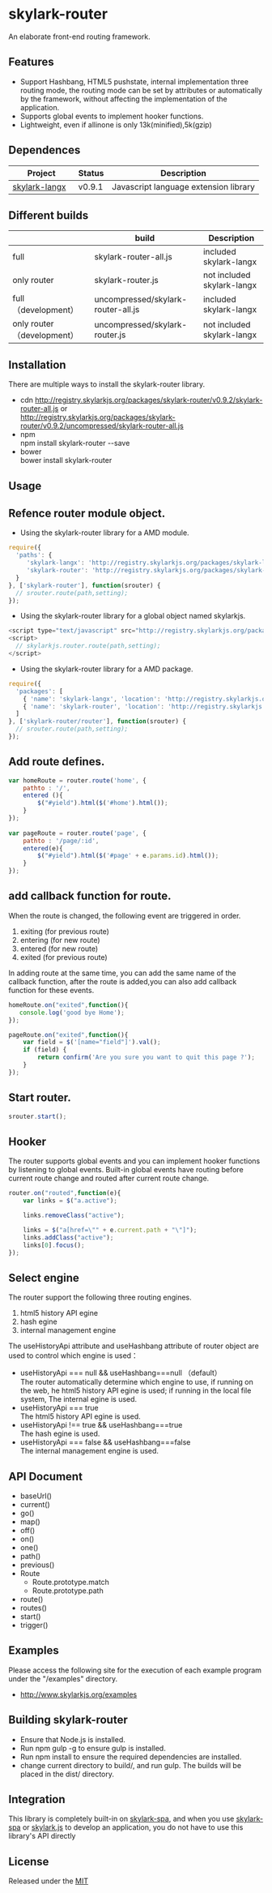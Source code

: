 # skylark-router
An elaborate front-end routing framework.

## Features

- Support Hashbang, HTML5 pushstate, internal implementation three routing mode, the routing mode can be set by attributes or automatically by  the framework, without affecting the implementation of the application.
- Supports global events to implement hooker functions.
- Lightweight, even if allinone is only 13k(minified),5k(gzip)

## Dependences
| Project | Status | Description |
|---------|--------|-------------|
| [skylark-langx](https://github.com/skylarkjs/skylark-langx)   | v0.9.1 | Javascript language extension library |

##  Different builds
|  | build | Description |
|---------|--------|-------------|
| full | skylark-router-all.js | included skylark-langx |
| only router | skylark-router.js | not included skylark-langx |
| full （development） | uncompressed/skylark-router-all.js | included skylark-langx |
| only router （development）| uncompressed/skylark-router.js | not included skylark-langx |


## Installation
There are multiple ways to install the skylark-router library. 
- cdn 
http://registry.skylarkjs.org/packages/skylark-router/v0.9.2/skylark-router-all.js    or  
http://registry.skylarkjs.org/packages/skylark-router/v0.9.2/uncompressed/skylark-router-all.js 
- npm  
npm install skylark-router --save
- bower  
bower install skylark-router

## Usage

Refence router module object.
----------------------------

- Using the skylark-router library for a AMD module.  
```js
require({
  'paths': {
     'skylark-langx': 'http://registry.skylarkjs.org/packages/skylark-langx/v0.9.1/skylark-langx',
     'skylark-router': 'http://registry.skylarkjs.org/packages/skylark-router/v0.9.2/skylark-router' 
  }
}, ['skylark-router'], function(srouter) {
  // srouter.route(path,setting);
});
```

- Using the skylark-router library for a global object named skylarkjs.  
```js
<script type="text/javascript" src="http://registry.skylarkjs.org/packages/skylark-router/v0.9.2/skylark-router-all.js"></script>
<script>
  // skylarkjs.router.route(path,setting);
</script>
```

- Using the skylark-router library for a AMD package.  
```js
require({
  'packages': [
    { 'name': 'skylark-langx', 'location': 'http://registry.skylarkjs.org/packages/skylark-langx/v0.9.1/skylark-langx/' },
    { 'name': 'skylark-router', 'location': 'http://registry.skylarkjs.org/packages/skylark-router/v0.9.2/skylark-router/' }
  ]
}, ['skylark-router/router'], function(srouter) {
  // srouter.route(path,setting);
});
```
Add route defines. 
-------------------
```js
var homeRoute = router.route('home', { 
    pathto : '/', 
    entered (){ 
        $("#yield").html($('#home').html()); 
    }      
}); 
             
var pageRoute = router.route('page', { 
    pathto : '/page/:id', 
    entered(e){ 
        $("#yield").html($('#page' + e.params.id).html()); 
    } 
}); 
```

add callback function for route.
--------------------------------

When the route is changed, the following event are triggered in order.

1. exiting (for previous route) 
2. entering (for new route) 
3. entered (for new route) 
4. exited (for previous route) 

In adding route at the same time, you can add the same name of the callback function, after the route is added,you can also add callback function for these events.

```js
homeRoute.on("exited",function(){ 
   console.log('good bye Home'); 
}); 

pageRoute.on("exited",function(){ 
    var field = $('[name="field"]').val(); 
    if (field) { 
        return confirm('Are you sure you want to quit this page ?'); 
    }            
}); 
```

Start router.
--------------
```js
srouter.start(); 
```

## Hooker

The router supports global events and you can implement hooker functions by listening to global events. 
Built-in global events have routing before current route change and routed after current route change.

```js
router.on("routed",function(e){ 
    var links = $("a.active"); 

    links.removeClass("active"); 

    links = $("a[href=\"" + e.current.path + "\"]"); 
    links.addClass("active"); 
    links[0].focus(); 
}); 
```
## Select engine

The router support the following three routing engines.

1. html5 history API egine 
2. hash egine 
3. internal management engine 

The useHistoryApi attribute and useHashbang attribute of router object are used to control which engine is used：

- useHistoryApi === null && useHashbang===null （default）  
The router automatically determine which engine to use, if running on the web, he html5 history API egine is used; if running in the local file system, The internal egine is used.
- useHistoryApi === true  
The html5 history API egine is used.
- useHistoryApi !== true && useHashbang===true  
The hash egine is used.
- useHistoryApi === false && useHashbang===false  
The internal management engine is used.

## API Document
- baseUrl()
- current()
- go()
- map()
- off()
- on()
- one()
- path()
- previous()
- Route
  * Route.prototype.match
  * Route.prototype.path
- route()
- routes()
- start()
- trigger()

## Examples
Please access the following site for the execution of each example program under the "/examples" directory.

- http://www.skylarkjs.org/examples


## Building skylark-router

- Ensure that Node.js is installed.
- Run npm gulp -g to ensure gulp is installed.
- Run npm install to ensure the required dependencies are installed.
- change current directory to build/, and run gulp. The builds will be placed in the dist/ directory.

## Integration
This library is completely built-in on [skylark-spa](https://github.com/skylarkjs/skylark-spa), and when you use [skylark-spa](https://github.com/skylarkjs/skylark-spa) or [skylark.js](https://github.com/skylarkjs/skylark) to develop an application, you do not have to use this library's API directly

## License

Released under the [MIT](http://opensource.org/licenses/MIT)
